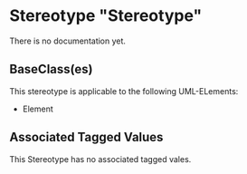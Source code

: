 
[comment]: <> (THIS FILE IS GENERATED AS LONG AS THIS LINE EXISTS)

# Stereotype "Stereotype"

There is no documentation yet.


## BaseClass(es)
This stereotype is applicable to the following UML-ELements:

* Element


## Associated Tagged Values
This Stereotype has no associated tagged vales.
